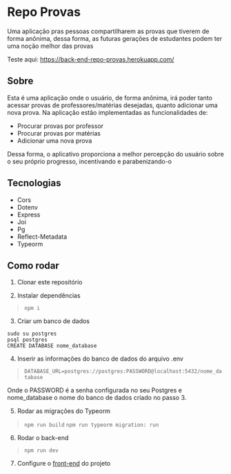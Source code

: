 # Repo Provas

Uma aplicação pras pessoas compartilharem as provas que tiverem de forma anônima, dessa forma, as futuras gerações de estudantes podem ter uma noção melhor das provas

Teste aqui: https://back-end-repo-provas.herokuapp.com/


## Sobre

Esta é uma aplicação onde o usuário, de forma anônima, irá poder tanto acessar provas de professores/matérias desejadas, quanto adicionar uma nova prova. Na aplicação estão implementadas as funcionalidades de:

- Procurar provas por professor
- Procurar provas por matérias
- Adicionar uma nova prova

Dessa forma, o aplicativo proporciona a melhor percepção do usuário sobre o seu próprio progresso, incentivando e parabenizando-o

## Tecnologias

- Cors
- Dotenv
- Express
- Joi
- Pg
- Reflect-Metadata
- Typeorm

## Como rodar

1. Clonar este repositório

2. Instalar dependências
>`npm i`

3. Criar um banco de dados
```
sudo su postgres
psql postgres
CREATE DATABASE nome_database
```

4. Inserir as informações do banco de dados do arquivo .env
>`DATABASE_URL=postgres://postgres:PASSWORD@localhost:5432/nome_database`

Onde o PASSWORD é a senha configurada no seu Postgres e nome_database o nome do banco de dados criado no passo 3.

5. Rodar as migrações do Typeorm
>`npm run build`
>`npm run typeorm migration: run`

6. Rodar o back-end
>`npm run dev`

7. Configure o [front-end](https://github.com/yungtay/front-end-repo-provas) do projeto

